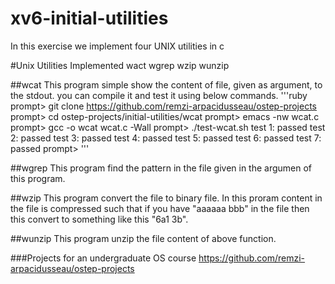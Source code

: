 # xv6-initial-utilities
In this exercise we implement four UNIX utilities in c

#Unix Utilities Implemented
wact
wgrep
wzip
wunzip

##wcat
This program simple show the content of file, given as argument, to the stdout.
you can compile it and test it using below commands.
'''ruby
prompt> git clone https://github.com/remzi-arpacidusseau/ostep-projects
prompt> cd ostep-projects/initial-utilities/wcat
prompt> emacs -nw wcat.c 
prompt> gcc -o wcat wcat.c -Wall 
prompt> ./test-wcat.sh
test 1: passed
test 2: passed
test 3: passed
test 4: passed
test 5: passed
test 6: passed
test 7: passed
prompt>
'''

##wgrep
This program find the pattern in the file given in the argumen of this program.

##wzip
This program convert the file to binary file. In this proram content in the file is compressed such that if you have "aaaaaa bbb" in the file then this convert to something like this "6a1 3b".

##wunzip
This program unzip the file content of above function.

###Projects for an undergraduate OS course
https://github.com/remzi-arpacidusseau/ostep-projects
